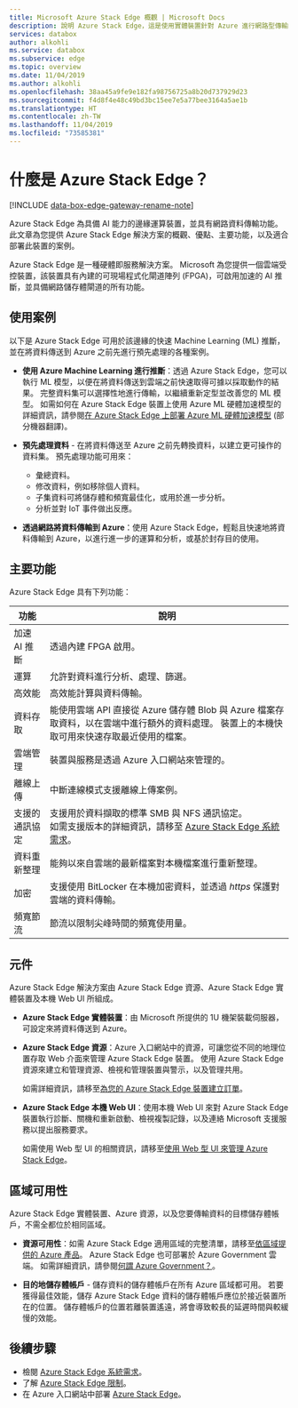 ```yaml
---
title: Microsoft Azure Stack Edge 概觀 | Microsoft Docs
description: 說明 Azure Stack Edge，這是使用實體裝置針對 Azure 進行網路型傳輸的儲存體解決方案。
services: databox
author: alkohli
ms.service: databox
ms.subservice: edge
ms.topic: overview
ms.date: 11/04/2019
ms.author: alkohli
ms.openlocfilehash: 38aa45a9fe9e182fa98756725a8b20d737929d23
ms.sourcegitcommit: f4d8f4e48c49bd3bc15ee7e5a77bee3164a5ae1b
ms.translationtype: HT
ms.contentlocale: zh-TW
ms.lasthandoff: 11/04/2019
ms.locfileid: "73585381"
---
```

# <a name="what-is-azure-stack-edge"></a>什麼是 Azure Stack Edge？ 

[!INCLUDE [data-box-edge-gateway-rename-note](../../includes/data-box-edge-gateway-rename-note.md)]

Azure Stack Edge 為具備 AI 能力的邊緣運算裝置，並具有網路資料傳輸功能。 此文章為您提供 Azure Stack Edge 解決方案的概觀、優點、主要功能，以及適合部署此裝置的案例。 

Azure Stack Edge 是一種硬體即服務解決方案。 Microsoft 為您提供一個雲端受控裝置，該裝置具有內建的可現場程式化閘道陣列 (FPGA)，可啟用加速的 AI 推斷，並具備網路儲存體閘道的所有功能。 

## <a name="use-cases"></a>使用案例

以下是 Azure Stack Edge 可用於該邊緣的快速 Machine Learning (ML) 推斷，並在將資料傳送到 Azure 之前先進行預先處理的各種案例。

- **使用 Azure Machine Learning 進行推斷**：透過 Azure Stack Edge，您可以執行 ML 模型，以便在將資料傳送到雲端之前快速取得可據以採取動作的結果。 完整資料集可以選擇性地進行傳輸，以繼續重新定型並改善您的 ML 模型。 如需如何在 Azure Stack Edge 裝置上使用 Azure ML 硬體加速模型的詳細資訊，請參閱[在 Azure Stack Edge 上部署 Azure ML 硬體加速模型](https://docs.microsoft.com/azure/machine-learning/service/how-to-deploy-fpga-web-service#deploy-to-a-local-edge-server) \(部分機器翻譯\)。

- **預先處理資料** - 在將資料傳送至 Azure 之前先轉換資料，以建立更可操作的資料集。 預先處理功能可用來： 

    - 彙總資料。
    - 修改資料，例如移除個人資料。
    - 子集資料可將儲存體和頻寬最佳化，或用於進一步分析。
    - 分析並對 IoT 事件做出反應。 

- **透過網路將資料傳輸到 Azure**：使用 Azure Stack Edge，輕鬆且快速地將資料傳輸到 Azure，以進行進一步的運算和分析，或基於封存目的使用。 


## <a name="key-capabilities"></a>主要功能

Azure Stack Edge 具有下列功能：

|功能 |說明  |
|---------|---------|
|加速 AI 推斷| 透過內建 FPGA 啟用。|
|運算       |允許對資料進行分析、處理、篩選。|
|高效能 | 高效能計算與資料傳輸。|
|資料存取     | 能使用雲端 API 直接從 Azure 儲存體 Blob 與 Azure 檔案存取資料，以在雲端中進行額外的資料處理。 裝置上的本機快取可用來快速存取最近使用的檔案。|
|雲端管理     |裝置與服務是透過 Azure 入口網站來管理的。  |
|離線上傳     | 中斷連線模式支援離線上傳案例。|
|支援的通訊協定     | 支援用於資料擷取的標準 SMB 與 NFS 通訊協定。 <br> 如需支援版本的詳細資訊，請移至 [Azure Stack Edge 系統需求](data-box-edge-system-requirements.md)。|
|資料重新整理     | 能夠以來自雲端的最新檔案對本機檔案進行重新整理。|
|加密    | 支援使用 BitLocker 在本機加密資料，並透過 *https* 保護對雲端的資料傳輸。|
|頻寬節流| 節流以限制尖峰時間的頻寬使用量。|


## <a name="components"></a>元件

Azure Stack Edge 解決方案由 Azure Stack Edge 資源、Azure Stack Edge 實體裝置及本機 Web UI 所組成。

* **Azure Stack Edge 實體裝置**：由 Microsoft 所提供的 1U 機架裝載伺服器，可設定來將資料傳送到 Azure。 
    
* **Azure Stack Edge 資源**：Azure 入口網站中的資源，可讓您從不同的地理位置存取 Web 介面來管理 Azure Stack Edge 裝置。 使用 Azure Stack Edge 資源來建立和管理資源、檢視和管理裝置與警示，以及管理共用。  

    <!--![The Azure Stack Edge service in Azure portal](media/data-box-overview/data-box-Edge-service1.png)-->

    如需詳細資訊，請移至[為您的 Azure Stack Edge 裝置建立訂單](data-box-edge-deploy-prep.md#create-a-new-resource)。

* **Azure Stack Edge 本機 Web UI**：使用本機 Web UI 來對 Azure Stack Edge 裝置執行診斷、關機和重新啟動、檢視複製記錄，以及連絡 Microsoft 支援服務以提出服務要求。

    <!--![The Azure Stack Edge local web UI](media/data-box-Edge-overview/data-box-Edge-local-web-ui.png)-->

    如需使用 Web 型 UI 的相關資訊，請移至[使用 Web 型 UI 來管理 Azure Stack Edge](data-box-edge-manage-access-power-connectivity-mode.md)。


## <a name="region-availability"></a>區域可用性

Azure Stack Edge 實體裝置、Azure 資源，以及您要傳輸資料的目標儲存體帳戶，不需全都位於相同區域。

- **資源可用性**：如需 Azure Stack Edge 適用區域的完整清單，請移至[依區域提供的 Azure 產品](https://azure.microsoft.com/global-infrastructure/services/?products=databox&regions=all)。 Azure Stack Edge 也可部署於 Azure Government 雲端。 如需詳細資訊，請參閱[何謂 Azure Government？](https://docs.microsoft.com/azure/azure-government/documentation-government-welcome)。
    
- **目的地儲存體帳戶** - 儲存資料的儲存體帳戶在所有 Azure 區域都可用。 若要獲得最佳效能，儲存 Azure Stack Edge 資料的儲存體帳戶應位於接近裝置所在的位置。 儲存體帳戶的位置若離裝置遙遠，將會導致較長的延遲時間與較緩慢的效能。 


## <a name="next-steps"></a>後續步驟

- 檢閱 [Azure Stack Edge 系統需求](data-box-edge-system-requirements.md)。
- 了解 [Azure Stack Edge 限制](data-box-edge-limits.md)。
- 在 Azure 入口網站中部署 [Azure Stack Edge](data-box-edge-deploy-prep.md)。





